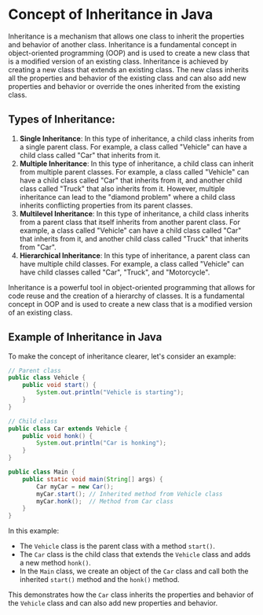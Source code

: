 # Concept of Inheritance in Java

Inheritance is a mechanism that allows one class to inherit the properties and behavior of another class. Inheritance is a fundamental concept in object-oriented programming (OOP) and is used to create a new class that is a modified version of an existing class. Inheritance is achieved by creating a new class that extends an existing class. The new class inherits all the properties and behavior of the existing class and can also add new properties and behavior or override the ones inherited from the existing class.

## Types of Inheritance:
1. **Single Inheritance**: In this type of inheritance, a child class inherits from a single parent class. For example, a class called "Vehicle" can have a child class called "Car" that inherits from it.
2. **Multiple Inheritance**: In this type of inheritance, a child class can inherit from multiple parent classes. For example, a class called "Vehicle" can have a child class called "Car" that inherits from it, and another child class called "Truck" that also inherits from it. However, multiple inheritance can lead to the "diamond problem" where a child class inherits conflicting properties from its parent classes.
3. **Multilevel Inheritance**: In this type of inheritance, a child class inherits from a parent class that itself inherits from another parent class. For example, a class called "Vehicle" can have a child class called "Car" that inherits from it, and another child class called "Truck" that inherits from "Car".
4. **Hierarchical Inheritance**: In this type of inheritance, a parent class can have multiple child classes. For example, a class called "Vehicle" can have child classes called "Car", "Truck", and "Motorcycle".

Inheritance is a powerful tool in object-oriented programming that allows for code reuse and the creation of a hierarchy of classes. It is a fundamental concept in OOP and is used to create a new class that is a modified version of an existing class.

## Example of Inheritance in Java

To make the concept of inheritance clearer, let's consider an example:

```java
// Parent class
public class Vehicle {
    public void start() {
        System.out.println("Vehicle is starting");
    }
}

// Child class
public class Car extends Vehicle {
    public void honk() {
        System.out.println("Car is honking");
    }
}

public class Main {
    public static void main(String[] args) {
        Car myCar = new Car();
        myCar.start(); // Inherited method from Vehicle class
        myCar.honk();  // Method from Car class
    }
}
```

In this example:
- The `Vehicle` class is the parent class with a method `start()`.
- The `Car` class is the child class that extends the `Vehicle` class and adds a new method `honk()`.
- In the `Main` class, we create an object of the `Car` class and call both the inherited `start()` method and the `honk()` method.

This demonstrates how the `Car` class inherits the properties and behavior of the `Vehicle` class and can also add new properties and behavior.